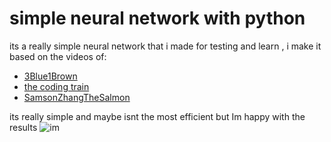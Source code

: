 # simple neural network with python

its a really simple neural network that i made for testing and learn ,
i make it based on the videos of:
- [3Blue1Brown](https://www.youtube.com/c/3blue1brown)
- [the coding train](https://www.youtube.com/c/TheCodingTrain/)
- [SamsonZhangTheSalmon](https://www.youtube.com/c/SamsonZhangTheSalmon/)

its really simple and maybe isnt the most efficient but Im happy with the results
![im](https://media.discordapp.net/attachments/907631182240436305/963270529400324136/unknown.png)
